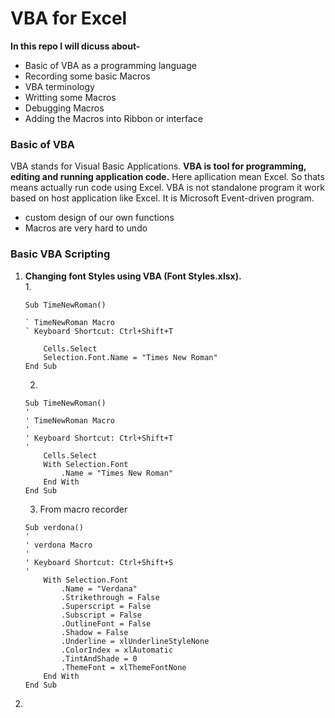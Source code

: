 # VBA for Excel
 
**In this repo I will dicuss about-**
- Basic of VBA as a programming language
- Recording some basic Macros
- VBA terminology
- Writting some Macros
- Debugging Macros
- Adding the Macros into Ribbon or interface


### Basic of VBA
VBA stands for Visual Basic Applications.
**VBA is tool for programming, editing and running application code.** Here apllication mean Excel. So thats means actually run code using Excel. VBA is not standalone program it work based on host application like Excel. It is Microsoft Event-driven program.

- custom design of our own functions
- Macros are very hard to undo






### Basic VBA Scripting
1. **Changing font Styles using VBA (Font Styles.xlsx).**<br />
    1. 
    
	```
    Sub TimeNewRoman()

    ` TimeNewRoman Macro
    ` Keyboard Shortcut: Ctrl+Shift+T

        Cells.Select
        Selection.Font.Name = "Times New Roman"
    End Sub
    ```

    2. 
    
    ```
    Sub TimeNewRoman()
    '
    ' TimeNewRoman Macro
    '
    ' Keyboard Shortcut: Ctrl+Shift+T
    '
        Cells.Select
        With Selection.Font
            .Name = "Times New Roman"
        End With
    End Sub
    ```

    3. From macro recorder

    ```
    Sub verdona()
    '
    ' verdona Macro
    '
    ' Keyboard Shortcut: Ctrl+Shift+S
    '
        With Selection.Font
            .Name = "Verdana"
            .Strikethrough = False
            .Superscript = False
            .Subscript = False
            .OutlineFont = False
            .Shadow = False
            .Underline = xlUnderlineStyleNone
            .ColorIndex = xlAutomatic
            .TintAndShade = 0
            .ThemeFont = xlThemeFontNone
        End With
    End Sub
    ```
2. 
